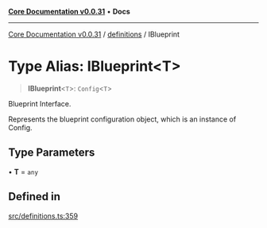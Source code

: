 [**Core Documentation v0.0.31**](../../README.md) • **Docs**

***

[Core Documentation v0.0.31](../../modules.md) / [definitions](../README.md) / IBlueprint

# Type Alias: IBlueprint\<T\>

> **IBlueprint**\<`T`\>: `Config`\<`T`\>

Blueprint Interface.

Represents the blueprint configuration object, which is an instance of Config.

## Type Parameters

• **T** = `any`

## Defined in

[src/definitions.ts:359](https://github.com/stonemjs/core/blob/a25677efd9a5f5a45cc90fda3ed3e87df97e6124/src/definitions.ts#L359)
